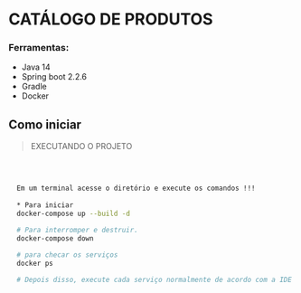# CATÁLOGO DE PRODUTOS

### Ferramentas:

* Java 14
* Spring boot 2.2.6
* Gradle
* Docker

##  Como iniciar

> EXECUTANDO O PROJETO
  ```bash
   
  	
	
    Em um terminal acesse o diretório e execute os comandos !!!
    
    * Para iniciar
    docker-compose up --build -d 
    
    # Para interromper e destruir.
    docker-compose down 

    # para checar os serviços
    docker ps 

    # Depois disso, execute cada serviço normalmente de acordo com a IDE
```
